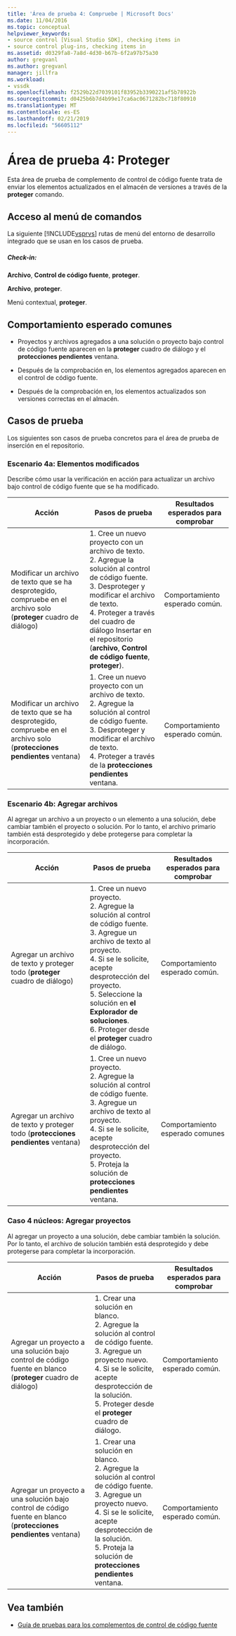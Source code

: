 ```yaml
---
title: 'Área de prueba 4: Compruebe | Microsoft Docs'
ms.date: 11/04/2016
ms.topic: conceptual
helpviewer_keywords:
- source control [Visual Studio SDK], checking items in
- source control plug-ins, checking items in
ms.assetid: d0329fa8-7a8d-4d30-b67b-6f2a97b75a30
author: gregvanl
ms.author: gregvanl
manager: jillfra
ms.workload:
- vssdk
ms.openlocfilehash: f2529b22d7039101f83952b3390221af5b78922b
ms.sourcegitcommit: d0425b6b7d4b99e17ca6ac0671282bc718f80910
ms.translationtype: MT
ms.contentlocale: es-ES
ms.lasthandoff: 02/21/2019
ms.locfileid: "56605112"
---
```

# <a name="test-area-4-check-in"></a>Área de prueba 4: Proteger
Esta área de prueba de complemento de control de código fuente trata de enviar los elementos actualizados en el almacén de versiones a través de la **proteger** comando.

## <a name="command-menu-access"></a>Acceso al menú de comandos
 La siguiente [!INCLUDE[vsprvs](../../code-quality/includes/vsprvs_md.md)] rutas de menú del entorno de desarrollo integrado que se usan en los casos de prueba.

##### <a name="check-in"></a>Check-in:
 **Archivo**, **Control de código fuente**, **proteger**.

 **Archivo**, **proteger**.

 Menú contextual, **proteger**.

## <a name="common-expected-behavior"></a>Comportamiento esperado comunes

-   Proyectos y archivos agregados a una solución o proyecto bajo control de código fuente aparecen en la **proteger** cuadro de diálogo y el **protecciones pendientes** ventana.

-   Después de la comprobación en, los elementos agregados aparecen en el control de código fuente.

-   Después de la comprobación en, los elementos actualizados son versiones correctas en el almacén.

## <a name="test-cases"></a>Casos de prueba
 Los siguientes son casos de prueba concretos para el área de prueba de inserción en el repositorio.

### <a name="case-4a-modified-items"></a>Escenario 4a: Elementos modificados
 Describe cómo usar la verificación en acción para actualizar un archivo bajo control de código fuente que se ha modificado.

|Acción|Pasos de prueba|Resultados esperados para comprobar|
|------------|----------------|--------------------------------|
|Modificar un archivo de texto que se ha desprotegido, compruebe en el archivo solo (**proteger** cuadro de diálogo)|1.  Cree un nuevo proyecto con un archivo de texto.<br />2.  Agregue la solución al control de código fuente.<br />3.  Desproteger y modificar el archivo de texto.<br />4.  Proteger a través del cuadro de diálogo Insertar en el repositorio (**archivo**, **Control de código fuente**, **proteger**).|Comportamiento esperado común.|
|Modificar un archivo de texto que se ha desprotegido, compruebe en el archivo solo (**protecciones pendientes** ventana)|1.  Cree un nuevo proyecto con un archivo de texto.<br />2.  Agregue la solución al control de código fuente.<br />3.  Desproteger y modificar el archivo de texto.<br />4.  Proteger a través de la **protecciones pendientes** ventana.|Comportamiento esperado común.|

### <a name="case-4b-adding-files"></a>Escenario 4b: Agregar archivos
 Al agregar un archivo a un proyecto o un elemento a una solución, debe cambiar también el proyecto o solución. Por lo tanto, el archivo primario también está desprotegido y debe protegerse para completar la incorporación.

|Acción|Pasos de prueba|Resultados esperados para comprobar|
|------------|----------------|--------------------------------|
|Agregar un archivo de texto y proteger todo (**proteger** cuadro de diálogo)|1.  Cree un nuevo proyecto.<br />2.  Agregue la solución al control de código fuente.<br />3.  Agregue un archivo de texto al proyecto.<br />4.  Si se le solicite, acepte desprotección del proyecto.<br />5.  Seleccione la solución en **el Explorador de soluciones**.<br />6.  Proteger desde el **proteger** cuadro de diálogo.|Comportamiento esperado común.|
|Agregar un archivo de texto y proteger todo (**protecciones pendientes** ventana)|1.  Cree un nuevo proyecto.<br />2.  Agregue la solución al control de código fuente.<br />3.  Agregue un archivo de texto al proyecto.<br />4.  Si se le solicite, acepte desprotección del proyecto.<br />5.  Proteja la solución de **protecciones pendientes** ventana.|Comportamiento esperado comunes|

### <a name="case-4c-adding-projects"></a>Caso 4 núcleos: Agregar proyectos
 Al agregar un proyecto a una solución, debe cambiar también la solución. Por lo tanto, el archivo de solución también está desprotegido y debe protegerse para completar la incorporación.

|Acción|Pasos de prueba|Resultados esperados para comprobar|
|------------|----------------|--------------------------------|
|Agregar un proyecto a una solución bajo control de código fuente en blanco (**proteger** cuadro de diálogo)|1.  Crear una solución en blanco.<br />2.  Agregue la solución al control de código fuente.<br />3.  Agregue un proyecto nuevo.<br />4.  Si se le solicite, acepte desprotección de la solución.<br />5.  Proteger desde el **proteger** cuadro de diálogo.|Comportamiento esperado común.|
|Agregar un proyecto a una solución bajo control de código fuente en blanco (**protecciones pendientes** ventana)|1.  Crear una solución en blanco.<br />2.  Agregue la solución al control de código fuente.<br />3.  Agregue un proyecto nuevo.<br />4.  Si se le solicite, acepte desprotección de la solución.<br />5.  Proteja la solución de **protecciones pendientes** ventana.|Comportamiento esperado común.|

## <a name="see-also"></a>Vea también
- [Guía de pruebas para los complementos de control de código fuente](../../extensibility/internals/test-guide-for-source-control-plug-ins.md)